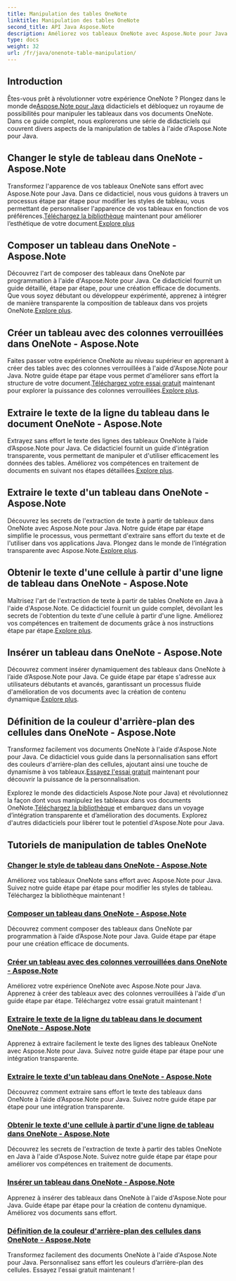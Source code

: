 ```yaml
---
title: Manipulation des tables OneNote
linktitle: Manipulation des tables OneNote
second_title: API Java Aspose.Note
description: Améliorez vos tableaux OneNote avec Aspose.Note pour Java. Changez de style, composez des tableaux, extrayez du texte de manière transparente. Téléchargez la bibliothèque pour une création de documents fluide.
type: docs
weight: 32
url: /fr/java/onenote-table-manipulation/
---
```



## Introduction

 Êtes-vous prêt à révolutionner votre expérience OneNote ? Plongez dans le monde de[Aspose.Note pour Java](https://www.aspose.com/products/note/java) didacticiels et débloquez un royaume de possibilités pour manipuler les tableaux dans vos documents OneNote. Dans ce guide complet, nous explorerons une série de didacticiels qui couvrent divers aspects de la manipulation de tables à l'aide d'Aspose.Note pour Java.

## Changer le style de tableau dans OneNote - Aspose.Note
 Transformez l'apparence de vos tableaux OneNote sans effort avec Aspose.Note pour Java. Dans ce didacticiel, nous vous guidons à travers un processus étape par étape pour modifier les styles de tableau, vous permettant de personnaliser l'apparence de vos tableaux en fonction de vos préférences.[Téléchargez la bibliothèque](https://releases.aspose.com/downloads/note/java) maintenant pour améliorer l’esthétique de votre document.[Explore plus](./change-table-style/)

## Composer un tableau dans OneNote - Aspose.Note
Découvrez l'art de composer des tableaux dans OneNote par programmation à l'aide d'Aspose.Note pour Java. Ce didacticiel fournit un guide détaillé, étape par étape, pour une création efficace de documents. Que vous soyez débutant ou développeur expérimenté, apprenez à intégrer de manière transparente la composition de tableaux dans vos projets OneNote.[Explore plus](./compose-table/).

## Créer un tableau avec des colonnes verrouillées dans OneNote - Aspose.Note
 Faites passer votre expérience OneNote au niveau supérieur en apprenant à créer des tables avec des colonnes verrouillées à l'aide d'Aspose.Note pour Java. Notre guide étape par étape vous permet d'améliorer sans effort la structure de votre document.[Téléchargez votre essai gratuit](https://www.aspose.com/downloads/note/java) maintenant pour explorer la puissance des colonnes verrouillées.[Explore plus](./create-table-with-locked-columns/).

## Extraire le texte de la ligne du tableau dans le document OneNote - Aspose.Note
Extrayez sans effort le texte des lignes des tableaux OneNote à l’aide d’Aspose.Note pour Java. Ce didacticiel fournit un guide d'intégration transparente, vous permettant de manipuler et d'utiliser efficacement les données des tables. Améliorez vos compétences en traitement de documents en suivant nos étapes détaillées.[Explore plus](./extract-row-text-from-table/).

## Extraire le texte d'un tableau dans OneNote - Aspose.Note
 Découvrez les secrets de l'extraction de texte à partir de tableaux dans OneNote avec Aspose.Note pour Java. Notre guide étape par étape simplifie le processus, vous permettant d'extraire sans effort du texte et de l'utiliser dans vos applications Java. Plongez dans le monde de l’intégration transparente avec Aspose.Note.[Explore plus](./extract-text-from-table/).

## Obtenir le texte d'une cellule à partir d'une ligne de tableau dans OneNote - Aspose.Note
 Maîtrisez l'art de l'extraction de texte à partir de tables OneNote en Java à l'aide d'Aspose.Note. Ce didacticiel fournit un guide complet, dévoilant les secrets de l'obtention du texte d'une cellule à partir d'une ligne. Améliorez vos compétences en traitement de documents grâce à nos instructions étape par étape.[Explore plus](./get-cell-text-from-row/).

## Insérer un tableau dans OneNote - Aspose.Note
Découvrez comment insérer dynamiquement des tableaux dans OneNote à l’aide d’Aspose.Note pour Java. Ce guide étape par étape s'adresse aux utilisateurs débutants et avancés, garantissant un processus fluide d'amélioration de vos documents avec la création de contenu dynamique.[Explore plus](./insert-table/).

## Définition de la couleur d'arrière-plan des cellules dans OneNote - Aspose.Note
 Transformez facilement vos documents OneNote à l'aide d'Aspose.Note pour Java. Ce didacticiel vous guide dans la personnalisation sans effort des couleurs d'arrière-plan des cellules, ajoutant ainsi une touche de dynamisme à vos tableaux.[Essayez l'essai gratuit](https://www.aspose.com/downloads/note/java) maintenant pour découvrir la puissance de la personnalisation.

 Explorez le monde des didacticiels Aspose.Note pour Java) et révolutionnez la façon dont vous manipulez les tableaux dans vos documents OneNote.[Téléchargez la bibliothèque](https://releases.aspose.com/downloads/note/java) et embarquez dans un voyage d’intégration transparente et d’amélioration des documents. Explorez d'autres didacticiels pour libérer tout le potentiel d'Aspose.Note pour Java.
## Tutoriels de manipulation de tables OneNote
### [Changer le style de tableau dans OneNote - Aspose.Note](./change-table-style/)
Améliorez vos tableaux OneNote sans effort avec Aspose.Note pour Java. Suivez notre guide étape par étape pour modifier les styles de tableau. Téléchargez la bibliothèque maintenant !
### [Composer un tableau dans OneNote - Aspose.Note](./compose-table/)
Découvrez comment composer des tableaux dans OneNote par programmation à l’aide d’Aspose.Note pour Java. Guide étape par étape pour une création efficace de documents.
### [Créer un tableau avec des colonnes verrouillées dans OneNote - Aspose.Note](./create-table-with-locked-columns/)
Améliorez votre expérience OneNote avec Aspose.Note pour Java. Apprenez à créer des tableaux avec des colonnes verrouillées à l'aide d'un guide étape par étape. Téléchargez votre essai gratuit maintenant !
### [Extraire le texte de la ligne du tableau dans le document OneNote - Aspose.Note](./extract-row-text-from-table/)
Apprenez à extraire facilement le texte des lignes des tableaux OneNote avec Aspose.Note pour Java. Suivez notre guide étape par étape pour une intégration transparente.
### [Extraire le texte d'un tableau dans OneNote - Aspose.Note](./extract-text-from-table/)
Découvrez comment extraire sans effort le texte des tableaux dans OneNote à l’aide d’Aspose.Note pour Java. Suivez notre guide étape par étape pour une intégration transparente.
### [Obtenir le texte d'une cellule à partir d'une ligne de tableau dans OneNote - Aspose.Note](./get-cell-text-from-row/)
Découvrez les secrets de l'extraction de texte à partir des tables OneNote en Java à l'aide d'Aspose.Note. Suivez notre guide étape par étape pour améliorer vos compétences en traitement de documents.
### [Insérer un tableau dans OneNote - Aspose.Note](./insert-table/)
Apprenez à insérer des tableaux dans OneNote à l'aide d'Aspose.Note pour Java. Guide étape par étape pour la création de contenu dynamique. Améliorez vos documents sans effort.
### [Définition de la couleur d'arrière-plan des cellules dans OneNote - Aspose.Note](./setting-cell-background-color/)
Transformez facilement des documents OneNote à l'aide d'Aspose.Note pour Java. Personnalisez sans effort les couleurs d’arrière-plan des cellules. Essayez l'essai gratuit maintenant !